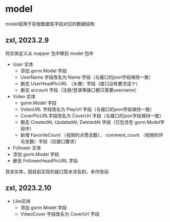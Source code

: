 # model

model层用于存放数据库字段对应的数据结构


## zxl, 2023.2.9
将实体定义从 mapper 包中移到 model 包中


- User 实体
  - 添加 gorm.Model 字段
  - UserName 字段改名为 Name 字段（与接口的json字段保持一致）
  - 删去 UserHeadPicURL （头像）字段（接口没有要求这个）
  - 删去 account 字段（注册/登录等接口都只需要username）
- Video 实体
  - gorm.Model 字段
  - VideoURL 字段改名为 PlayUrl 字段（与接口的json字段保持一致）
  - CoverPicURL字段改名为 CoverUrl 字段（与接口的json字段保持一致）
  - 删去 CreatedAt, UpdatedAt, DeletedAt 字段（已包含在 gorm.Model字段中）
  - 新增 FavoriteCount （视频的点赞总数）、 comment_count （视频的评论总数）字段（应接口要求）
- Follower 实体
- 添加 gorm.Model 字段
- 删去 FollowerHeadPicURL 字段

其余实体，因目前实现的接口暂未涉及到，未作改动

## zxl, 2023.2.10
- Like实体
  - 添加 gorm.Model 字段
  - VideoCover 字段改名为 CoverUrl 字段